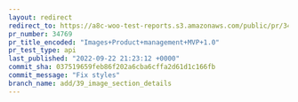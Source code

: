 ```yaml
---
layout: redirect
redirect_to: https://a8c-woo-test-reports.s3.amazonaws.com/public/pr/34769/api/index.html
pr_number: 34769
pr_title_encoded: "Images+Product+management+MVP+1.0"
pr_test_type: api
last_published: "2022-09-22 21:23:12 +0000"
commit_sha: 037519659feb86f202a6cba6cffa2d61d1c166fb
commit_message: "Fix styles"
branch_name: add/39_image_section_details
---
```

